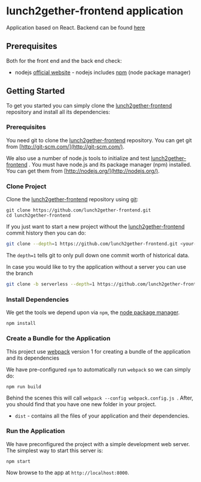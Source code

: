 # lunch2gether-frontend application
Application based on React. Backend can be found [here](https://github.com/lunch2gether-backend)

## Prerequisites

Both for the front end and the back end check:

* nodejs [official website](https://nodejs.org/en/) - nodejs includes [npm](https://www.npmjs.com/) (node package manager)


## Getting Started

To get you started you can simply clone the [lunch2gether-frontend](https://github.com/lunch2gether-frontend/) repository and install all its dependencies:

### Prerequisites

You need git to clone the [lunch2gether-frontend](https://github.com/lunch2gether-frontend/)  repository. You can get git from [http://git-scm.com/](http://git-scm.com/).

We also use a number of node.js tools to initialize and test [lunch2gether-frontend](https://github.com/lunch2gether-frontend/) . You must have node.js and its package manager (npm) installed.  You can get them from [http://nodejs.org/](http://nodejs.org/).

### Clone Project

Clone the [lunch2gether-frontend](https://github.com/lunch2gether-frontend/)  repository using [git](http://git-scm.com/):

```
git clone https://github.com/lunch2gether-frontend.git
cd lunch2gether-frontend
```

If you just want to start a new project without the [lunch2gether-frontend](https://github.com/lunch2gether-frontend/)  commit history then you can do:

```bash
git clone --depth=1 https://github.com/lunch2gether-frontend.git <your-project-name>
```

The `depth=1` tells git to only pull down one commit worth of historical data.

In case you would like to try the application without a server you can use the branch <severless>

```bash
git clone -b serverless --depth=1 https://github.com/lunch2gether-frontend.git <your-project-name>
```

### Install Dependencies

We get the tools we depend upon via `npm`, the [node package manager](https://www.npmjs.com).

```
npm install
```

### Create a Bundle for the Application

This project use [webpack](https://github.com/webpack/webpack) version 1 for creating a bundle of the application and its dependencies

We have pre-configured `npm` to automatically run `webpack` so we can simply do:

```
npm run build
```

Behind the scenes this will call `webpack --config webpack.config.js `.  After, you should find that you have one new folder in your project.

* `dist` - contains all the files of your application and their dependencies.

### Run the Application

We have preconfigured the project with a simple development web server.  The simplest way to start
this server is:

```
npm start
```

Now browse to the app at `http://localhost:8000`.